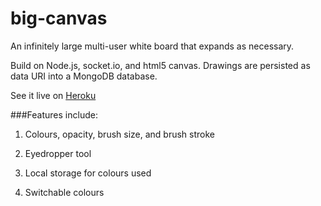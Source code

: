 big-canvas
==========

An infinitely large multi-user white board that expands as necessary.

Build on Node.js, socket.io, and html5 canvas. Drawings are persisted as data URI into a MongoDB database.

See it live on [Heroku](http://big-canvas.david-xu.com)


###Features include:
1. Colours, opacity, brush size, and brush stroke

2. Eyedropper tool

3. Local storage for colours used

4. Switchable colours

